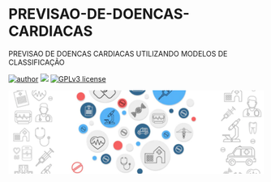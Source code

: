 # PREVISAO-DE-DOENCAS-CARDIACAS
PREVISAO DE DOENCAS CARDIACAS UTILIZANDO MODELOS DE CLASSIFICAÇÃO


[![author](https://img.shields.io/badge/author-evaldojunior-red.svg)](https://www.linkedin.com/in/evaldo-junior-89094244/) [![](https://img.shields.io/badge/python-3.7+-blue.svg)](https://www.python.org/downloads/release/python-365/) [![GPLv3 license](https://img.shields.io/badge/License-GPLv3-blue.svg)](http://perso.crans.org/besson/LICENSE.html)

<p align="center">
  <img src="Capa Previsao de Doencas Cardiacas com Machine Learnin g.png" >
</p>


